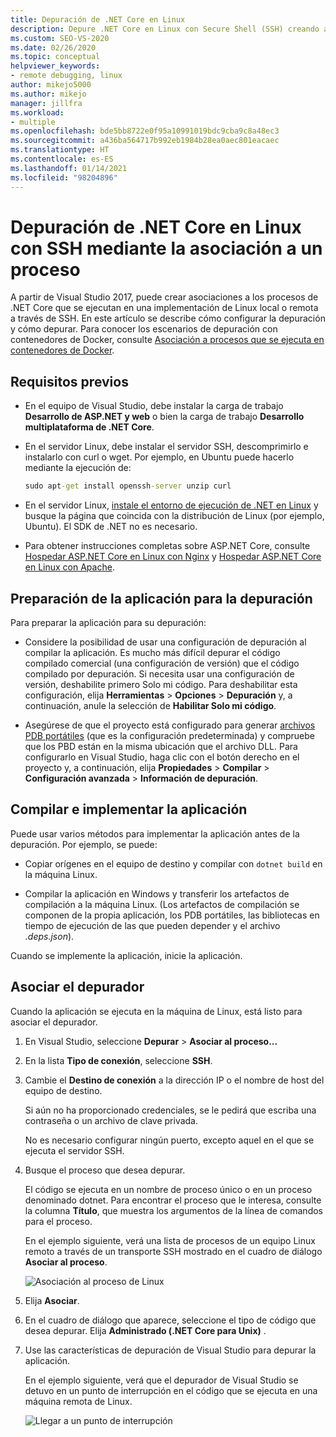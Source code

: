 ```yaml
---
title: Depuración de .NET Core en Linux
description: Depure .NET Core en Linux con Secure Shell (SSH) creando asociaciones a un proceso. Prepare su aplicación para la depuración. Compile e implemente la aplicación. Asocie el depurador.
ms.custom: SEO-VS-2020
ms.date: 02/26/2020
ms.topic: conceptual
helpviewer_keywords:
- remote debugging, linux
author: mikejo5000
ms.author: mikejo
manager: jillfra
ms.workload:
- multiple
ms.openlocfilehash: bde5bb8722e0f95a10991019bdc9cba9c8a48ec3
ms.sourcegitcommit: a436ba564717b992eb1984b28ea0aec801eacaec
ms.translationtype: HT
ms.contentlocale: es-ES
ms.lasthandoff: 01/14/2021
ms.locfileid: "98204896"
---
```

# <a name="debug-net-core-on-linux-using-ssh-by-attaching-to-a-process"></a>Depuración de .NET Core en Linux con SSH mediante la asociación a un proceso

A partir de Visual Studio 2017, puede crear asociaciones a los procesos de .NET Core que se ejecutan en una implementación de Linux local o remota a través de SSH. En este artículo se describe cómo configurar la depuración y cómo depurar. Para conocer los escenarios de depuración con contenedores de Docker, consulte [Asociación a procesos que se ejecuta en contenedores de Docker](../debugger/attach-to-process-running-in-docker-container.md).

## <a name="prerequisites"></a>Requisitos previos

- En el equipo de Visual Studio, debe instalar la carga de trabajo **Desarrollo de ASP.NET y web** o bien la carga de trabajo **Desarrollo multiplataforma de .NET Core**.

- En el servidor Linux, debe instalar el servidor SSH, descomprimirlo e instalarlo con curl o wget. Por ejemplo, en Ubuntu puede hacerlo mediante la ejecución de:

  ``` cmd
  sudo apt-get install openssh-server unzip curl
  ```

- En el servidor Linux, [instale el entorno de ejecución de .NET en Linux](/dotnet/core/install/linux) y busque la página que coincida con la distribución de Linux (por ejemplo, Ubuntu). El SDK de .NET no es necesario.

- Para obtener instrucciones completas sobre ASP.NET Core, consulte [Hospedar ASP.NET Core en Linux con Nginx](/aspnet/core/host-and-deploy/linux-nginx) y [Hospedar ASP.NET Core en Linux con Apache](/aspnet/core/host-and-deploy/linux-apache).

## <a name="prepare-your-application-for-debugging"></a>Preparación de la aplicación para la depuración

Para preparar la aplicación para su depuración:

- Considere la posibilidad de usar una configuración de depuración al compilar la aplicación. Es mucho más difícil depurar el código compilado comercial (una configuración de versión) que el código compilado por depuración. Si necesita usar una configuración de versión, deshabilite primero Solo mi código. Para deshabilitar esta configuración, elija **Herramientas** > **Opciones** > **Depuración** y, a continuación, anule la selección de **Habilitar Solo mi código**.

- Asegúrese de que el proyecto está configurado para generar [archivos PDB portátiles](https://github.com/OmniSharp/omnisharp-vscode/wiki/Portable-PDBs) (que es la configuración predeterminada) y compruebe que los PBD están en la misma ubicación que el archivo DLL. Para configurarlo en Visual Studio, haga clic con el botón derecho en el proyecto y, a continuación, elija **Propiedades** > **Compilar** > **Configuración avanzada** > **Información de depuración**.

## <a name="build-and-deploy-the-application"></a>Compilar e implementar la aplicación

Puede usar varios métodos para implementar la aplicación antes de la depuración. Por ejemplo, se puede:

- Copiar orígenes en el equipo de destino y compilar con ```dotnet build``` en la máquina Linux.

- Compilar la aplicación en Windows y transferir los artefactos de compilación a la máquina Linux. (Los artefactos de compilación se componen de la propia aplicación, los PDB portátiles, las bibliotecas en tiempo de ejecución de las que pueden depender y el archivo *.deps.json*).

Cuando se implemente la aplicación, inicie la aplicación.

## <a name="attach-the-debugger"></a>Asociar el depurador

Cuando la aplicación se ejecuta en la máquina de Linux, está listo para asociar el depurador.

1. En Visual Studio, seleccione **Depurar** > **Asociar al proceso...**

1. En la lista **Tipo de conexión**, seleccione **SSH**.

1. Cambie el **Destino de conexión** a la dirección IP o el nombre de host del equipo de destino.

   Si aún no ha proporcionado credenciales, se le pedirá que escriba una contraseña o un archivo de clave privada.

   No es necesario configurar ningún puerto, excepto aquel en el que se ejecuta el servidor SSH.

1. Busque el proceso que desea depurar.

   El código se ejecuta en un nombre de proceso único o en un proceso denominado dotnet. Para encontrar el proceso que le interesa, consulte la columna **Título**, que muestra los argumentos de la línea de comandos para el proceso.

   En el ejemplo siguiente, verá una lista de procesos de un equipo Linux remoto a través de un transporte SSH mostrado en el cuadro de diálogo **Asociar al proceso**.

   ![Asociación al proceso de Linux](media/remote-debug-linux-over-ssh-attach.png)

1. Elija **Asociar**.

1. En el cuadro de diálogo que aparece, seleccione el tipo de código que desea depurar. Elija **Administrado (.NET Core para Unix)** .

1. Use las características de depuración de Visual Studio para depurar la aplicación.

   En el ejemplo siguiente, verá que el depurador de Visual Studio se detuvo en un punto de interrupción en el código que se ejecuta en una máquina remota de Linux.

   ![Llegar a un punto de interrupción](media/remote-debug-linux-over-ssh-hit-breakpoint.png)